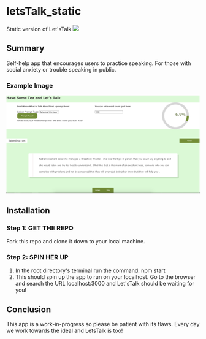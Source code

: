 # letsTalk_static
Static version of Let'sTalk
![](logo.png)

## Summary

Self-help app that encourages users to practice speaking. For those with social anxiety or trouble speaking in public.

### Example Image
![](example.png)

## Installation

### Step 1: GET THE REPO
  Fork this repo and clone it down to your local machine.
### Step 2: SPIN HER UP
  1. In the root directory's terminal run the command: npm start
  2. This should spin up the app to run on your localhost. Go to the browser and search the URL localhost:3000 and Let'sTalk should be waiting for you!

## Conclusion
  This app is a work-in-progress so please be patient with its flaws. Every day we work towards the ideal and LetsTalk is too!